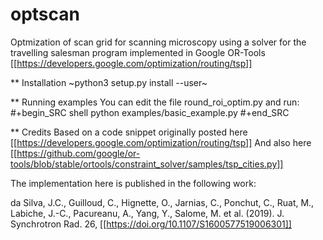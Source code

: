 # optscan
Optmization of scan grid for scanning microscopy using a solver for the travelling salesman program implemented in Google OR-Tools 
[[https://developers.google.com/optimization/routing/tsp]]

** Installation
~python3 setup.py install --user~

** Running examples
You can edit the file round_roi_optim.py and run:
#+begin_SRC shell
python examples/basic_example.py
#+end_SRC

** Credits
Based on a code snippet originally posted here [[https://developers.google.com/optimization/routing/tsp]]
And also here [[https://github.com/google/or-tools/blob/stable/ortools/constraint_solver/samples/tsp_cities.py]]

The implementation here is published in the following work: 

da Silva, J.C., Guilloud, C., Hignette, O., Jarnias, C., Ponchut, C., Ruat, M., Labiche, J.-C., Pacureanu, A., Yang, Y., 
Salome, M. et al. (2019). J. Synchrotron Rad. 26, [[https://doi.org/10.1107/S1600577519006301]]
